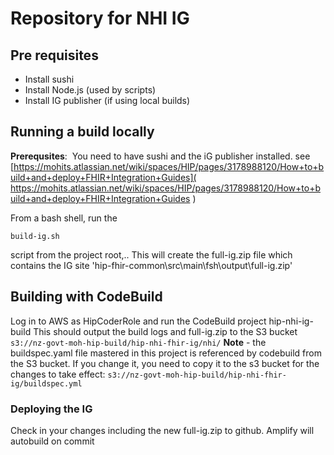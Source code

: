 # Repository for NHI IG

## Pre requisites 

* Install sushi
* Install Node.js (used by scripts)
* Install IG publisher (if using local builds)

## Running a build locally
**Prerequsites**:
​	You need to have sushi and the iG publisher installed. see [https://mohits.atlassian.net/wiki/spaces/HIP/pages/3178988120/How+to+build+and+deploy+FHIR+Integration+Guides]( https://mohits.atlassian.net/wiki/spaces/HIP/pages/3178988120/How+to+build+and+deploy+FHIR+Integration+Guides  )  

From a bash shell, run the 

`build-ig.sh` 

script from the project root,.. This will create the full-ig.zip file which contains the IG site
'hip-fhir-common\src\main\fsh\output\full-ig.zip'

 ## Building with CodeBuild
Log in to AWS as HipCoderRole and run the CodeBuild project hip-nhi-ig-build
This should output the build logs and full-ig.zip to the S3 bucket
`s3://nz-govt-moh-hip-build/hip-nhi-fhir-ig/nhi/`
**Note** - the buildspec.yaml file mastered in this project is referenced by codebuild from the S3 bucket. If you change it, you need to copy it to the s3 bucket for the changes to take effect:
`s3://nz-govt-moh-hip-build/hip-nhi-fhir-ig/buildspec.yml`




###  Deploying the IG
Check in your changes including the new full-ig.zip to github. Amplify will autobuild on commit 
  